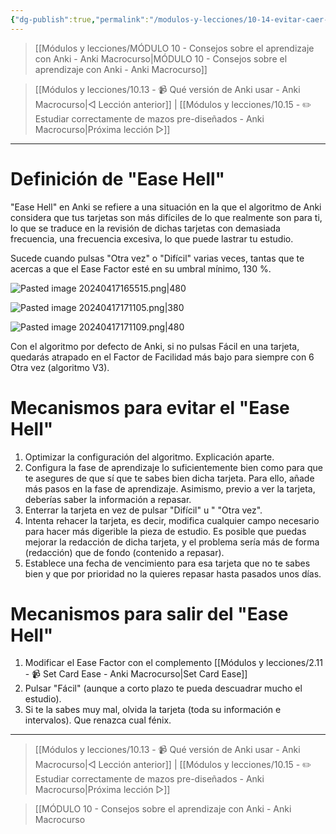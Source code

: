 ```yaml
---
{"dg-publish":true,"permalink":"/modulos-y-lecciones/10-14-evitar-caer-en-el-ease-hell-anki-macrocurso/","noteIcon":"","updated":"2024-05-22T21:23:12.790+02:00"}
---
```



> [[Módulos y lecciones/MÓDULO 10 - Consejos sobre el aprendizaje con Anki - Anki Macrocurso\|MÓDULO 10 - Consejos sobre el aprendizaje con Anki - Anki Macrocurso]]

> [[Módulos y lecciones/10.13 - 📹 Qué versión de Anki usar - Anki Macrocurso\|◁ Lección anterior]] | [[Módulos y lecciones/10.15 - ✏️ Estudiar correctamente de mazos pre-diseñados - Anki Macrocurso\|Próxima lección ▷]]

---

# Definición de "Ease Hell"
"Ease Hell" en Anki se refiere a una situación en la que el algoritmo de Anki considera que tus tarjetas son más difíciles de lo que realmente son para ti, lo que se traduce en la revisión de dichas tarjetas  con demasiada frecuencia, una frecuencia excesiva, lo que puede lastrar tu estudio.

Sucede cuando pulsas "Otra vez" o "Difícil" varias veces, tantas que te acercas a que el Ease Factor esté en su umbral mínimo, 130 %.

![Pasted image 20240417165515.png|480](/img/user/ANEXOS/Pasted%20image%2020240417165515.png)

![Pasted image 20240417171105.png|380](/img/user/ANEXOS/Pasted%20image%2020240417171105.png)

![Pasted image 20240417171109.png|480](/img/user/ANEXOS/Pasted%20image%2020240417171109.png)

Con el algoritmo por defecto de Anki, si no pulsas Fácil en una tarjeta, quedarás atrapado en el Factor de Facilidad más bajo para siempre con 6 Otra vez (algoritmo V3). 

# Mecanismos para evitar el "Ease Hell"
1. Optimizar la configuración del algoritmo. Explicación aparte.
2. Configura la fase de aprendizaje lo suficientemente bien como para que te asegures de que sí que te sabes bien dicha tarjeta. Para ello, añade más pasos en la fase de aprendizaje. Asimismo, previo a ver la tarjeta, deberías saber la información a repasar.
3. Enterrar la tarjeta en vez de pulsar "Difícil" u " "Otra vez".
4. Intenta rehacer la tarjeta, es decir, modifica cualquier campo necesario para hacer más digerible la pieza de estudio. Es posible que puedas mejorar la redacción de dicha tarjeta, y el problema sería más de forma (redacción) que de fondo (contenido a repasar).
5. Establece una fecha de vencimiento para esa tarjeta que no te sabes bien y que por prioridad no la quieres repasar hasta pasados unos días.

# Mecanismos para salir del "Ease Hell"
1. Modificar el Ease Factor con el complemento [[Módulos y lecciones/2.11 - 📹 Set Card Ease - Anki Macrocurso\|Set Card Ease]]
1. Pulsar "Fácil" (aunque a corto plazo te pueda descuadrar mucho el estudio).
2. Si te la sabes muy mal, olvida la tarjeta (toda su información e intervalos). Que renazca cual fénix.


---

> [[Módulos y lecciones/10.13 - 📹 Qué versión de Anki usar - Anki Macrocurso\|◁ Lección anterior]] | [[Módulos y lecciones/10.15 - ✏️ Estudiar correctamente de mazos pre-diseñados - Anki Macrocurso\|Próxima lección ▷]]

> [[MÓDULO 10 - Consejos sobre el aprendizaje con Anki - Anki Macrocurso
